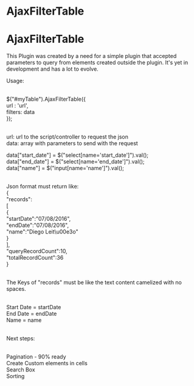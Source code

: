 # AjaxFilterTable

# AjaxFilterTable

This Plugin was created by a need for a simple plugin that accepted parameters to query from elements created outside the plugin. It's yet in development and has a lot to evolve.

Usage:<br><br>

$("#myTable").AjaxFilterTable({<br>
  url : 'url',<br>
  filters: data<br>
});<br><br>

url: url to the script/controller to request the json<br>
data: array with parameters to send with the request<br>

data["start_date"] = $("select[name='start_date']").val();<br>
data["end_date"] = $("select[name='end_date']").val();<br>
data["name"] = $("input[name='name']").val();<br><br>

Json format must return like:<br>
{<br>
  "records":<br>
            [<br>
              {<br>
                "startDate":"07\/08\/2016",<br>
                "endDate":"07\/08\/2016",<br>
                "name":"Diego Leit\u00e3o"<br>
              }<br>
            ],<br>
  "queryRecordCount":10,<br>
  "totalRecordCount":36<br>
}<br><br>

The Keys of "records" must be like the text content<th> camelized with no spaces.<br><br>

<th>Start Date</th> = startDate<br>
<th>End Date</th> = endDate<br>
<th>Name</th> = name<br><br>

Next steps:<br><br>

Pagination - 90% ready<br>
Create Custom elements in cells<br>
Search Box<br>
Sorting<br>
